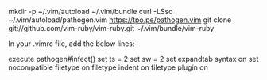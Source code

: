 mkdir -p ~/.vim/autoload ~/.vim/bundle
curl -LSso ~/.vim/autoload/pathogen.vim https://tpo.pe/pathogen.vim
git clone git://github.com/vim-ruby/vim-ruby.git ~/.vim/bundle/vim-ruby

In your .vimrc file, add the below lines:

execute pathogen#infect()
set ts = 2
set sw = 2
set expandtab
syntax on
set nocompatible
filetype on
filetype indent on
filetype plugin on

